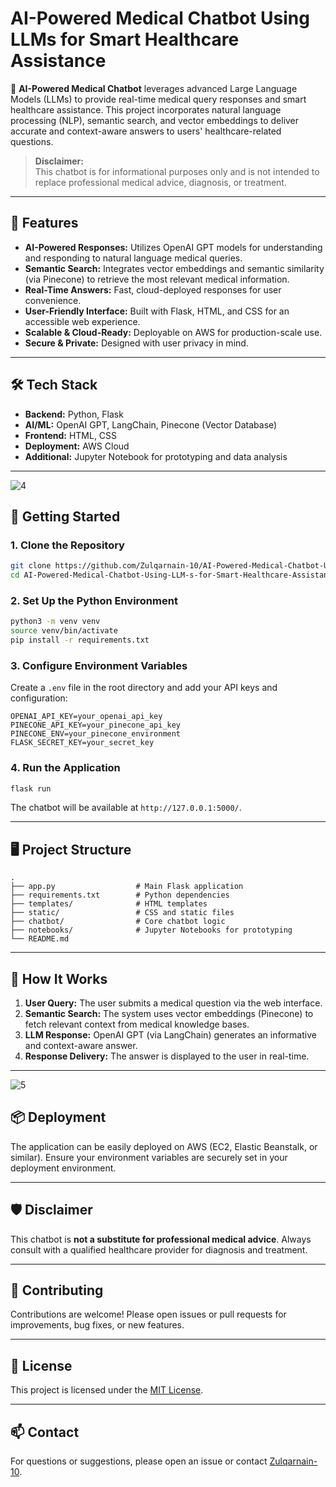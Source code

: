 # AI-Powered Medical Chatbot Using LLMs for Smart Healthcare Assistance

🚀 **AI-Powered Medical Chatbot** leverages advanced Large Language Models (LLMs) to provide real-time medical query responses and smart healthcare assistance. This project incorporates natural language processing (NLP), semantic search, and vector embeddings to deliver accurate and context-aware answers to users' healthcare-related questions.

> **Disclaimer:**  
> This chatbot is for informational purposes only and is not intended to replace professional medical advice, diagnosis, or treatment.

---

## 🌟 Features

- **AI-Powered Responses:** Utilizes OpenAI GPT models for understanding and responding to natural language medical queries.
- **Semantic Search:** Integrates vector embeddings and semantic similarity (via Pinecone) to retrieve the most relevant medical information.
- **Real-Time Answers:** Fast, cloud-deployed responses for user convenience.
- **User-Friendly Interface:** Built with Flask, HTML, and CSS for an accessible web experience.
- **Scalable & Cloud-Ready:** Deployable on AWS for production-scale use.
- **Secure & Private:** Designed with user privacy in mind.

---

## 🛠️ Tech Stack

- **Backend:** Python, Flask
- **AI/ML:** OpenAI GPT, LangChain, Pinecone (Vector Database)
- **Frontend:** HTML, CSS
- **Deployment:** AWS Cloud
- **Additional:** Jupyter Notebook for prototyping and data analysis

---
![4](https://github.com/user-attachments/assets/4969e5fe-2686-4e90-b36d-95be0b7f92b2)


## 🚀 Getting Started

### 1. Clone the Repository

```bash
git clone https://github.com/Zulqarnain-10/AI-Powered-Medical-Chatbot-Using-LLM-s-for-Smart-Healthcare-Assistance.git
cd AI-Powered-Medical-Chatbot-Using-LLM-s-for-Smart-Healthcare-Assistance
```

### 2. Set Up the Python Environment

```bash
python3 -m venv venv
source venv/bin/activate
pip install -r requirements.txt
```

### 3. Configure Environment Variables

Create a `.env` file in the root directory and add your API keys and configuration:

```env
OPENAI_API_KEY=your_openai_api_key
PINECONE_API_KEY=your_pinecone_api_key
PINECONE_ENV=your_pinecone_environment
FLASK_SECRET_KEY=your_secret_key
```

### 4. Run the Application

```bash
flask run
```
The chatbot will be available at `http://127.0.0.1:5000/`.

---

## 🖥️ Project Structure

```
.
├── app.py                  # Main Flask application
├── requirements.txt        # Python dependencies
├── templates/              # HTML templates
├── static/                 # CSS and static files
├── chatbot/                # Core chatbot logic
├── notebooks/              # Jupyter Notebooks for prototyping
└── README.md
```

---

## 🧠 How It Works

1. **User Query:** The user submits a medical question via the web interface.
2. **Semantic Search:** The system uses vector embeddings (Pinecone) to fetch relevant context from medical knowledge bases.
3. **LLM Response:** OpenAI GPT (via LangChain) generates an informative and context-aware answer.
4. **Response Delivery:** The answer is displayed to the user in real-time.

---

![5](https://github.com/user-attachments/assets/c8d0e81c-2818-4a2e-af67-625c2f4ce4d6)

## 📦 Deployment

The application can be easily deployed on AWS (EC2, Elastic Beanstalk, or similar). Ensure your environment variables are securely set in your deployment environment.

---

## 🛡️ Disclaimer

This chatbot is **not a substitute for professional medical advice**. Always consult with a qualified healthcare provider for diagnosis and treatment.

---

## 🤝 Contributing

Contributions are welcome! Please open issues or pull requests for improvements, bug fixes, or new features.

---

## 📄 License

This project is licensed under the [MIT License](LICENSE).

---

## 📫 Contact

For questions or suggestions, please open an issue or contact [Zulqarnain-10](https://github.com/Zulqarnain-10).
